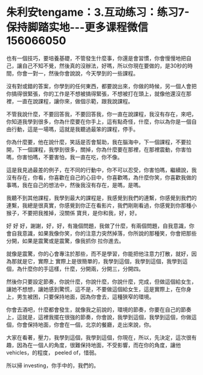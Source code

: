 # 朱利安tengame：3.互动练习：练习7-保持脚踏实地---更多课程微信156066050

也有一個技巧，要培養基礎，不管發生什麼事，你還是會習慣，你會慢慢地把自己，讓自己不知不覺，然後真的沒辦法，好嗎，所以你現在要做的，是30秒的時間，你會一對一，然後你會說說，今天學到的一些課程。

沒有對或錯的答案，你學到的任何東西，都要說出來，你做的時候，另一個人會把你搞得很緊張，你的工作是不想被搞得緊張，不想被打在頭上，就像他還沒在那裡，一直在說課程，讓你來，做個示範，跟我說課程。

不管我說什麼，不要回答我，不要回答我，你一直在說課程，我沒有存在，來吧，你知道我學到很多，你為什麼要在你手上，這有點奇怪，什麼，你以為你是一個自由行動，這是一場嗎，這就是我聽過最笨的課程，停手。

你為什麼要，他在說什麼，笑話是否會幫助，我在腦海中，下一個課程，不要拉開，下一個課程，我學到很多，關掉，你為什麼要在那裡，在那裡震動，你害怕嗎，你害怕嗎，不要害怕，我一直在吃，你不像。

這是我見過最差的例子，在不同的行動中，你不可以忍受，你害怕嗎，繼續說，我沒有存在，你看，你喜歡在自己的心目中，你喜歡嗎，為什麼你笑，你喜歡我做的事嗎，我在自己的想法中，然後我沒有存在，是嗎，是嗎。

我聽不到其他課程，我學到最大的課程是，我感覺到我們的連繫，你感覺到我們的連繫，我總是很真實，你感覺到你正在看影片，我們剛剛看過，你感覺到你那種小猴子，不要把我推掉，沒關係 寶貝，是你和我，好，好。

好 好 好，謝謝，好，好，有幾個問題，我做了什麼，有兩個問題，自我意識，你會自我意識，如果我像你笑，你的注意力突然掉落，你所說的那種笑，你會把那些分開，如果是震驚或是震驚，像我抓你 拉你進去。

就像是震驚，你的心會專注於那些，而不是學習，你能把他注意力打散，就好，因為那就是它，實際上 實際上是很簡單的，我學到這個，我學到這個，我學到這個，為什麼你的手這樣，什麼，分開兩，分開三，分開四。

然後你只要設定節奏，你說什麼，你說什麼，你說什麼，完成，但做這個給女生，讓她不想想，讓她感到驚慌，這不是，不要做這個給女生，這是實際上，在你身上，男生被困，只要保持地面，因為你會去，這種狹窄的環境。

你會去酒吧，什麼都會發生，就像我之前說的，環境的節奏，你要在自己的節奏上，這就是，這裡我擺在很強的節奏，你會說，我學到這個，我學到這個，你做這個，你會保持地面，你會在一個，北京的餐廳，走出來說，你。

大家在看著，壓力，我學到這個，我學到這個，你現在，所以，先決定，這次很有趣，因為在一個人的角度，很難保持地面，不受影響，而在你的角度，讓他 vehicles，的程度， peeled of，惜弱。

所以掃 investing，你手中的，我們的。